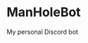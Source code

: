 # ManHoleBot
My personal Discord bot

<a href="#" src="https://cdn.discordapp.com/attachments/714766348588417055/868831371290877982/unknown.png"></a>
